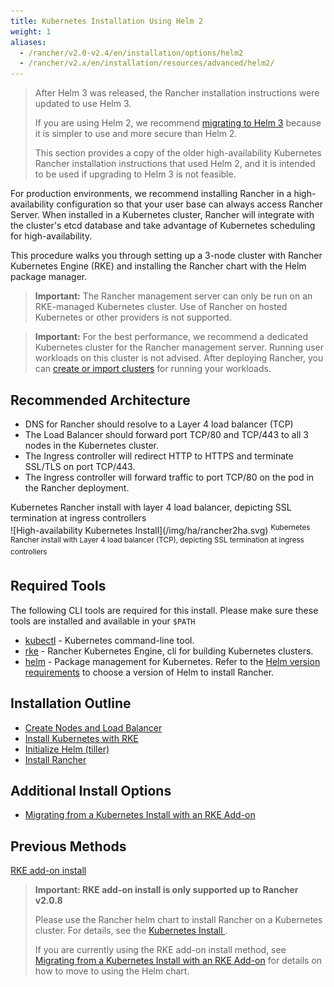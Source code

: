 ```yaml
---
title: Kubernetes Installation Using Helm 2
weight: 1
aliases:
  - /rancher/v2.0-v2.4/en/installation/options/helm2
  - /rancher/v2.x/en/installation/resources/advanced/helm2/
---
```


> After Helm 3 was released, the Rancher installation instructions were updated to use Helm 3.
>
> If you are using Helm 2, we recommend [migrating to Helm 3](https://helm.sh/blog/migrate-from-helm-v2-to-helm-v3/) because it is simpler to use and more secure than Helm 2.
>
> This section provides a copy of the older high-availability Kubernetes Rancher installation instructions that used Helm 2, and it is intended to be used if upgrading to Helm 3 is not feasible.

For production environments, we recommend installing Rancher in a high-availability configuration so that your user base can always access Rancher Server. When installed in a Kubernetes cluster, Rancher will integrate with the cluster's etcd database and take advantage of Kubernetes scheduling for high-availability.

This procedure walks you through setting up a 3-node cluster with Rancher Kubernetes Engine (RKE) and installing the Rancher chart with the Helm package manager.

> **Important:** The Rancher management server can only be run on an RKE-managed Kubernetes cluster. Use of Rancher on hosted Kubernetes or other providers is not supported.

> **Important:** For the best performance, we recommend a dedicated Kubernetes cluster for the Rancher management server. Running user workloads on this cluster is not advised. After deploying Rancher, you can [create or import clusters](kubernetes-clusters-in-rancher-setup.md) for running your workloads.

## Recommended Architecture

- DNS for Rancher should resolve to a Layer 4 load balancer (TCP)
- The Load Balancer should forward port TCP/80 and TCP/443 to all 3 nodes in the Kubernetes cluster.
- The Ingress controller will redirect HTTP to HTTPS and terminate SSL/TLS on port TCP/443.
- The Ingress controller will forward traffic to port TCP/80 on the pod in the Rancher deployment.

<figcaption>Kubernetes Rancher install with layer 4 load balancer, depicting SSL termination at ingress controllers</figcaption>
![High-availability Kubernetes Install](/img/ha/rancher2ha.svg)
<sup>Kubernetes Rancher install with Layer 4 load balancer (TCP), depicting SSL termination at ingress controllers</sup>

## Required Tools

The following CLI tools are required for this install. Please make sure these tools are installed and available in your `$PATH`

- [kubectl](https://kubernetes.io/docs/tasks/tools/install-kubectl/#install-kubectl) - Kubernetes command-line tool.
- [rke](https://rancher.com/docs/rke/latest/en/installation/) - Rancher Kubernetes Engine, cli for building Kubernetes clusters.
- [helm](https://docs.helm.sh/using_helm/#installing-helm) - Package management for Kubernetes. Refer to the [Helm version requirements](installation/options/helm-version) to choose a version of Helm to install Rancher.

## Installation Outline

- [Create Nodes and Load Balancer](installation/options/helm2/create-nodes-lb/)
- [Install Kubernetes with RKE](installation/options/helm2/kubernetes-rke/)
- [Initialize Helm (tiller)](installation/options/helm2/helm-init/)
- [Install Rancher](installation/options/helm2/helm-rancher/)

## Additional Install Options

- [Migrating from a Kubernetes Install with an RKE Add-on](upgrades/upgrades/migrating-from-rke-add-on/)

## Previous Methods

[RKE add-on install](installation/options/helm2/rke-add-on/)

> **Important: RKE add-on install is only supported up to Rancher v2.0.8**
>
> Please use the Rancher helm chart to install Rancher on a Kubernetes cluster. For details, see the [Kubernetes Install ](installation/options/helm2/).
>
> If you are currently using the RKE add-on install method, see [Migrating from a Kubernetes Install with an RKE Add-on](upgrades/upgrades/migrating-from-rke-add-on/) for details on how to move to using the Helm chart.
